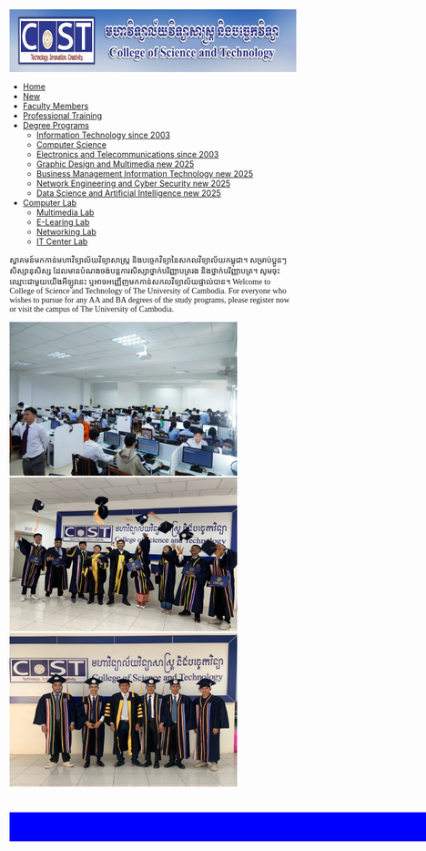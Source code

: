 <!DOCTYPE html>
<html lang="en">
  <head>
    <meta charset="UTF-8" />
    <meta name="viewport" content="width=device-width, initial-scale=1.0" />
    <title>cherzzz.io</title>
    <link rel="stylesheet" href="project.css" />
    <link rel="stylesheet" href="cplab.css">
  </head>
  <body>
    <img style="width: 1280px; height: 110px" src="banner.jpg" alt="" />
    <ul>
      <li><a href="">Home</a></li>
      <li><a href="./new.html">New</a></li>
      <li><a href="./facultymembers.html">Faculty Members</a></li>
      <li><a href="">Professional Training</a></li>
      <li>
        <a href="">Degree Programs</a>
        <ul class="dropdown">
          <li>
            <a href="./it.html">Information Technology since 2003</a>
          </li>
          <li><a href="./cp.html">Computer Science</a></li>
          <li><a href="el.html">Electronics and Telecommunications since 2003</a></li>
          <li><a href="gp.html">Graphic Design and Multimedia new 2025</a></li>
          <li>
            <a href="bs.html">Business Management Information Technology new 2025</a>
          </li>
          <li>
            <a href="ne.html">Network Engineering and Cyber Security new 2025</a>
          </li>
          <li>
            <a href="dt.html">Data Science and Artificial Intelligence new 2025</a>
          </li>
        </ul>
      </li>
      <li><a href="cplab.html">Computer Lab</a>
        <ul class="dropdown-1">
          <li><a href="">Multimedia Lab</a></li>
          <li><a href="">E-Learing Lab</a></li>
          <li><a href="">Networking Lab</a></li>
          <li><a href="">IT Center Lab</a></li>
        </ul>
      </li>
    </ul>
    <p style="font-family: Khmer OS Battambang">
      ស្វាគមន៍មកកាន់មហាវិទ្យាល័យវិទ្យាសាស្ត្រ​ និង​
      បច្ចេកវិទ្យានៃសកលវិទ្យាល័យកម្ពុជា។ សម្រាប់ប្អូនៗសិស្សានុសិស្ស
      ដែលមានបំណងចង់បន្តការសិស្សាថ្នាក់បរិញ្ញាបត្ររង​ និងថ្នាក់បរិញ្ញាបត្រ។
      សូមចុះឈ្មោះជាមួយយើងអីឡូវនេះ ឬអាចអញ្ញើញមកកាន់សកលវិទ្យាល័យផ្ទាល់បាន។ Welcome
      to College of Science and Technology of The University of Cambodia. For
      everyone who wishes to pursue for any AA and BA degrees of the study
      programs, please register now or visit the campus of The University of
      Cambodia.
    </p>
    <img
      style="width: 400px; height: 270px;"
      src="img1.jpg"
      alt=""
    />
    <img
      style="width: 400px; height: 270px;"
      src="img2.jpg"
      alt=""
    />
    <img
      style="width: 400px; height: 270px;"
      src="img3.jpg"
      alt=""
    />
    <h2 style="background-color: blue; color: white; width: 1230px;font-size: 30px;">
      <marquee behavior="scroll" scrollamount="9" direction="left"
        ><img
          style="width: 130px; height: 35px"
          src="cost2.jpg"
          alt="marguee"
        />ស្វាគមន៍!! IT EXPERT College Science and Technology</marquee
      >
    </h2>
  </body>
</html>
  </body>
</html>
